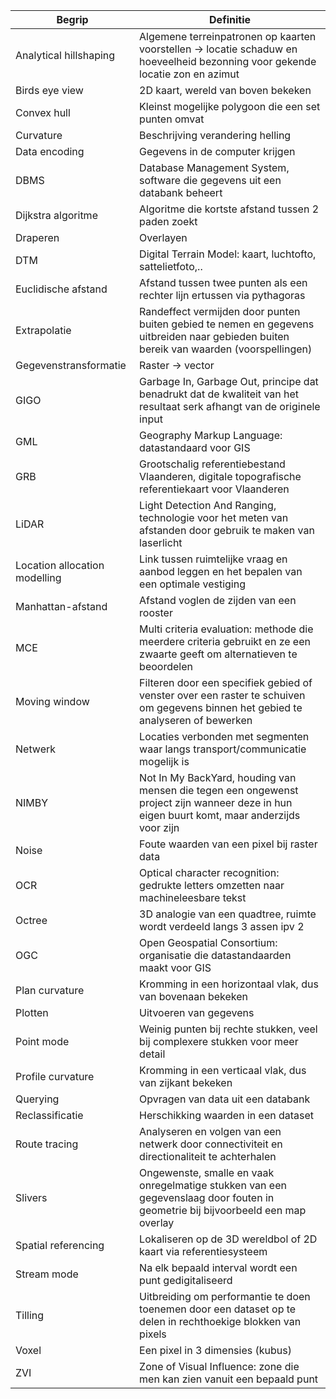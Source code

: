 | Begrip                        | Definitie                                                                                                                                   |
| ----------------------------- | ------------------------------------------------------------------------------------------------------------------------------------------- |
| Analytical hillshaping        | Algemene terreinpatronen op kaarten voorstellen -> locatie schaduw en hoeveelheid bezonning voor gekende locatie zon en azimut              |
| Birds eye view                | 2D kaart, wereld van boven bekeken                                                                                                          |
| Convex hull                   | Kleinst mogelijke polygoon die een set punten omvat                                                                                         |
| Curvature                     | Beschrijving verandering helling                                                                                                            |
| Data encoding                 | Gegevens in de computer krijgen                                                                                                             |
| DBMS                          | Database Management System, software die gegevens uit een databank beheert                                                                  |
| Dijkstra algoritme            | Algoritme die kortste afstand tussen 2 paden zoekt                                                                                          |
| Draperen                      | Overlayen                                                                                                                                   |
| DTM                           | Digital Terrain Model: kaart, luchtofto, sattelietfoto,..                                                                                   |
| Euclidische afstand           | Afstand tussen twee punten als een rechter lijn ertussen via pythagoras                                                                     |
| Extrapolatie                  | Randeffect vermijden door punten buiten gebied te nemen en gegevens uitbreiden naar gebieden buiten bereik van waarden (voorspellingen)     |
| Gegevenstransformatie         | Raster -> vector                                                                                                                            |
| GIGO                          | Garbage In, Garbage Out, principe dat benadrukt dat de kwaliteit van het resultaat serk afhangt van de originele input                      |
| GML                           | Geography Markup Language: datastandaard voor GIS                                                                                           |
| GRB                           | Grootschalig referentiebestand Vlaanderen, digitale topografische referentiekaart voor Vlaanderen                                           |
| LiDAR                         | Light Detection And Ranging, technologie voor het meten van afstanden door gebruik te maken van laserlicht                                  |
| Location allocation modelling | Link tussen ruimtelijke vraag en aanbod leggen en het bepalen van een optimale vestiging                                                    |
| Manhattan-afstand             | Afstand voglen de zijden van een rooster                                                                                                    |
| MCE                           | Multi criteria evaluation: methode die meerdere criteria gebruikt en ze een zwaarte geeft om alternatieven te beoordelen                    |
| Moving window                 | Filteren door een specifiek gebied of venster over een raster te schuiven om gegevens binnen het gebied te analyseren of bewerken           |
| Netwerk                       | Locaties verbonden met segmenten waar langs transport/communicatie mogelijk is                                                              |
| NIMBY                         | Not In My BackYard, houding van mensen die tegen een ongewenst project zijn wanneer deze in hun eigen buurt komt, maar anderzijds voor zijn |
| Noise                         | Foute waarden van een pixel bij raster data                                                                                                 |
| OCR                           | Optical character recognition: gedrukte letters omzetten naar machineleesbare tekst                                                         |
| Octree                        | 3D analogie van een quadtree, ruimte wordt verdeeld langs 3 assen ipv 2                                                                     |
| OGC                           | Open Geospatial Consortium: organisatie die datastandaarden maakt voor GIS                                                                  |
| Plan curvature                | Kromming in een horizontaal vlak, dus van bovenaan bekeken                                                                                  |
| Plotten                       | Uitvoeren van gegevens                                                                                                                      |
| Point mode                    | Weinig punten bij rechte stukken, veel bij complexere stukken voor meer detail                                                              |
| Profile curvature             | Kromming in een verticaal vlak, dus van zijkant bekeken                                                                                     |
| Querying                      | Opvragen van data uit een databank                                                                                                          |
| Reclassificatie               | Herschikking waarden in een dataset                                                                                                         |
| Route tracing                 | Analyseren en volgen van een netwerk door connectiviteit en directionaliteit te achterhalen                                                 |
| Slivers                       | Ongewenste, smalle en vaak onregelmatige stukken van een gegevenslaag door fouten in geometrie bij bijvoorbeeld een map overlay             |
| Spatial referencing           | Lokaliseren op de 3D wereldbol of 2D kaart via referentiesysteem                                                                            |
| Stream mode                   | Na elk bepaald interval wordt een punt gedigitaliseerd                                                                                      |
| Tilling                       | Uitbreiding om performantie te doen toenemen door een dataset op te delen in rechthoekige blokken van pixels                                |
| Voxel                         | Een pixel in 3 dimensies (kubus)                                                                                                            |
| ZVI                           | Zone of Visual Influence: zone die men kan zien vanuit een bepaald punt                                                                     |
